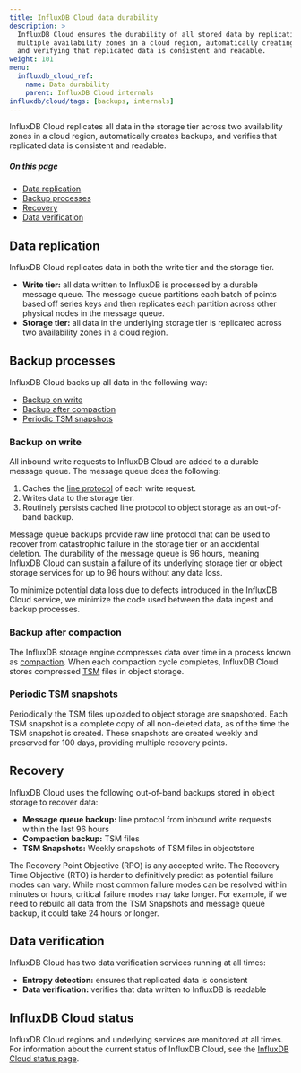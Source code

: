 ```yaml
---
title: InfluxDB Cloud data durability
description: >
  InfluxDB Cloud ensures the durability of all stored data by replicating data across
  multiple availability zones in a cloud region, automatically creating backups,
  and verifying that replicated data is consistent and readable.
weight: 101
menu:
  influxdb_cloud_ref:
    name: Data durability
    parent: InfluxDB Cloud internals
influxdb/cloud/tags: [backups, internals]
---
```


InfluxDB Cloud replicates all data in the storage tier across two availability
zones in a cloud region, automatically creates backups, and verifies that replicated
data is consistent and readable.

##### On this page

- [Data replication](#data-replication)
- [Backup processes](#backup-processes)
- [Recovery](#recovery)
- [Data verification](#data-verification)

## Data replication
InfluxDB Cloud replicates data in both the write tier and the storage tier.

- **Write tier:** all data written to InfluxDB is processed by a durable message queue.
  The message queue partitions each batch of points based off series keys and then
  replicates each partition across other physical nodes in the message queue.
- **Storage tier:** all data in the underlying storage tier is replicated across
  two availability zones in a cloud region.

## Backup processes
InfluxDB Cloud backs up all data in the following way:

- [Backup on write](#backup-on-write)
- [Backup after compaction](#backup-after-compaction)
- [Periodic TSM snapshots](#periodic-tsm-snapshots)

### Backup on write
All inbound write requests to InfluxDB Cloud are added to a durable message queue.
The message queue does the following:

1. Caches the [line protocol](/influxdb/cloud/reference/glossary/#line-protocol)
   of each write request.
2. Writes data to the storage tier.
3. Routinely persists cached line protocol to object storage as an out-of-band backup.

Message queue backups provide raw line protocol that can be used to recover from
catastrophic failure in the storage tier or an accidental deletion.
The durability of the message queue is 96 hours, meaning InfluxDB Cloud can sustain
a failure of its underlying storage tier or object storage services for up to 96 hours
without any data loss.

To minimize potential data loss due to defects introduced in the InfluxDB Cloud service,
we minimize the code used between the data ingest and backup processes.

### Backup after compaction
The InfluxDB storage engine compresses data over time in a process known as
[compaction](/influxdb/cloud/reference/glossary/#compaction).
When each compaction cycle completes, InfluxDB Cloud stores compressed
[TSM](/influxdb/cloud/reference/glossary/#tsm-time-structured-merge-tree) files
in object storage.

### Periodic TSM snapshots
Periodically the TSM files uploaded to object storage are snapshoted.
Each TSM snapshot is a complete copy of all non-deleted data, as of the time the TSM snapshot is created.
These snapshots are created weekly and preserved for 100 days, providing multiple recovery points.

## Recovery
InfluxDB Cloud uses the following out-of-band backups stored in object storage to recover data:

- **Message queue backup:** line protocol from inbound write requests within the last 96 hours
- **Compaction backup:** TSM files
- **TSM Snapshots:** Weekly snapshots of TSM files in objectstore

The Recovery Point Objective (RPO) is any accepted write.
The Recovery Time Objective (RTO) is harder to definitively predict as potential failure modes can vary.
While most common failure modes can be resolved within minutes or hours,
critical failure modes may take longer.
For example, if we need to rebuild all data from the TSM Snapshots and message queue backup,
it could take 24 hours or longer.

## Data verification
InfluxDB Cloud has two data verification services running at all times:

- **Entropy detection:** ensures that replicated data is consistent
- **Data verification:** verifies that data written to InfluxDB is readable

## InfluxDB Cloud status
InfluxDB Cloud regions and underlying services are monitored at all times.
For information about the current status of InfluxDB Cloud, see the
[InfluxDB Cloud status page](https://status.influxdata.com).

